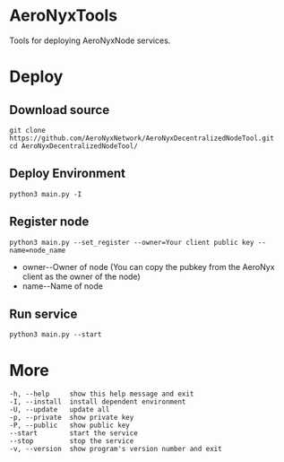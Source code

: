# AeroNyxTools
Tools for deploying AeroNyxNode services.

# Deploy
## Download source
```shell 
git clone https://github.com/AeroNyxNetwork/AeroNyxDecentralizedNodeTool.git
cd AeroNyxDecentralizedNodeTool/
```

## Deploy Environment
```shell
python3 main.py -I
```

## Register node
```shell
python3 main.py --set_register --owner=Your client public key --name=node_name
```
- owner--Owner of node (You can copy the pubkey from the AeroNyx client as the owner of the node)
- name--Name of node

## Run service
```sheel
python3 main.py --start
```

# More
```
-h, --help     show this help message and exit
-I, --install  install dependent environment
-U, --update   update all
-p, --private  show private key
-P, --public   show public key
--start        start the service
--stop         stop the service
-v, --version  show program's version number and exit
```
